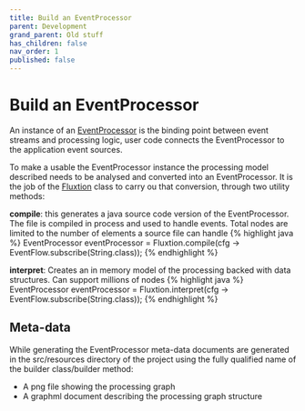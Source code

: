 ```yaml
---
title: Build an EventProcessor
parent: Development
grand_parent: Old stuff
has_children: false
nav_order: 1
published: false
---
```


# Build an EventProcessor

An instance of an
[EventProcessor](https://github.com/v12technology/fluxtion/tree/{{site.fluxtion_version}}/runtime/src/main/java/com/fluxtion/runtime/EventProcessor.java)
is the binding point between event streams and processing logic, user code connects the EventProcessor to the
application event sources.

To make a usable the EventProcessor instance the processing model described needs to be analysed and converted into
an EventProcessor. It is the job of the
[Fluxtion](https://github.com/v12technology/fluxtion/tree/{{site.fluxtion_version}}/compiler/src/main/java/com/fluxtion/compiler/Fluxtion.java)
class to carry ou that conversion, through two utility methods:

**compile**: this generates a java source code version of the EventProcessor. The file is compiled in process and used
to handle events. Total nodes are limited to the number of elements a source file can handle
{% highlight java %}
EventProcessor eventProcessor = Fluxtion.compile(cfg -> EventFlow.subscribe(String.class));
{% endhighlight %}

**interpret**: Creates an in memory model of the processing backed with data structures. Can support millions of nodes
{% highlight java %}
EventProcessor eventProcessor = Fluxtion.interpret(cfg -> EventFlow.subscribe(String.class));
{% endhighlight %}

## Meta-data

While generating the EventProcessor meta-data documents are generated in the src/resources directory of the project
using the fully qualified name of the builder class/builder method:

- A png file showing the processing graph
- A graphml document describing the processing graph structure
